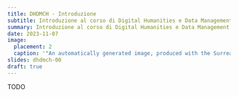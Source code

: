 ```yaml
---
title: DHDMCH - Introduzione
subtitle: Introduzione al corso di Digital Humanities e Data Management per i Beni Culturali
summary: Introduzione al corso di Digital Humanities e Data Management per i Beni Culturali
date: 2023-11-07
image:
  placement: 2
  caption: '"An automatically generated image, produced with the Surreal Graphics Generator (https://deepai.org/machine-learning-model/surreal-graphics-generator) by entering the prompt "Digital Humanities"'
slides: dhdmch-00
draft: true
---
```


TODO
